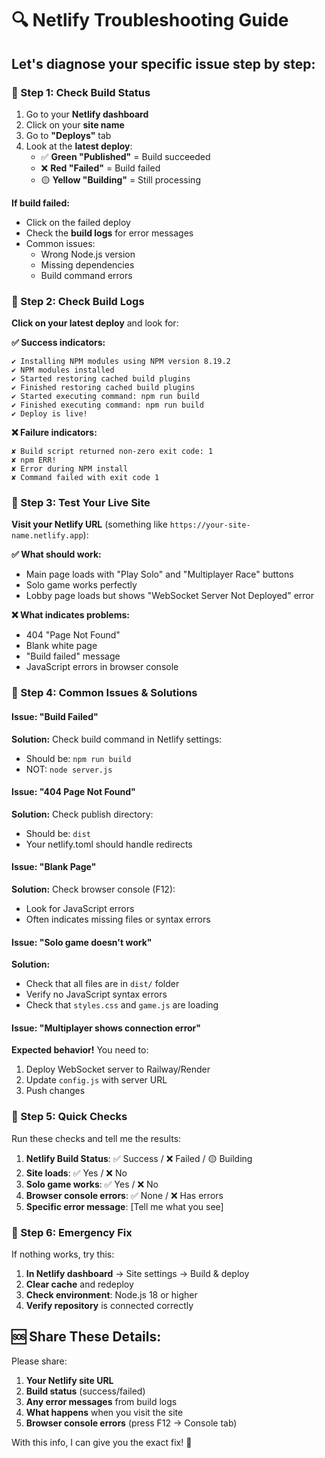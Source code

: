 # 🔍 Netlify Troubleshooting Guide

## Let's diagnose your specific issue step by step:

### 🎯 Step 1: Check Build Status
1. Go to your **Netlify dashboard**
2. Click on your **site name**
3. Go to **"Deploys"** tab
4. Look at the **latest deploy**:
   - ✅ **Green "Published"** = Build succeeded
   - ❌ **Red "Failed"** = Build failed
   - 🟡 **Yellow "Building"** = Still processing

**If build failed:**
- Click on the failed deploy
- Check the **build logs** for error messages
- Common issues:
  - Wrong Node.js version
  - Missing dependencies
  - Build command errors

### 🎯 Step 2: Check Build Logs
**Click on your latest deploy** and look for:

**✅ Success indicators:**
```
✔ Installing NPM modules using NPM version 8.19.2
✔ NPM modules installed
✔ Started restoring cached build plugins
✔ Finished restoring cached build plugins
✔ Started executing command: npm run build
✔ Finished executing command: npm run build
✔ Deploy is live!
```

**❌ Failure indicators:**
```
✘ Build script returned non-zero exit code: 1
✘ npm ERR! 
✘ Error during NPM install
✘ Command failed with exit code 1
```

### 🎯 Step 3: Test Your Live Site
**Visit your Netlify URL** (something like `https://your-site-name.netlify.app`):

**✅ What should work:**
- Main page loads with "Play Solo" and "Multiplayer Race" buttons
- Solo game works perfectly
- Lobby page loads but shows "WebSocket Server Not Deployed" error

**❌ What indicates problems:**
- 404 "Page Not Found" 
- Blank white page
- "Build failed" message
- JavaScript errors in browser console

### 🎯 Step 4: Common Issues & Solutions

#### Issue: "Build Failed"
**Solution:** Check build command in Netlify settings:
- Should be: `npm run build`
- NOT: `node server.js`

#### Issue: "404 Page Not Found"
**Solution:** Check publish directory:
- Should be: `dist`
- Your netlify.toml should handle redirects

#### Issue: "Blank Page"
**Solution:** Check browser console (F12):
- Look for JavaScript errors
- Often indicates missing files or syntax errors

#### Issue: "Solo game doesn't work"
**Solution:** 
- Check that all files are in `dist/` folder
- Verify no JavaScript syntax errors
- Check that `styles.css` and `game.js` are loading

#### Issue: "Multiplayer shows connection error"
**Expected behavior!** You need to:
1. Deploy WebSocket server to Railway/Render
2. Update `config.js` with server URL
3. Push changes

### 🎯 Step 5: Quick Checks

Run these checks and tell me the results:

1. **Netlify Build Status**: ✅ Success / ❌ Failed / 🟡 Building
2. **Site loads**: ✅ Yes / ❌ No
3. **Solo game works**: ✅ Yes / ❌ No  
4. **Browser console errors**: ✅ None / ❌ Has errors
5. **Specific error message**: [Tell me what you see]

### 🎯 Step 6: Emergency Fix

If nothing works, try this:
1. **In Netlify dashboard** → Site settings → Build & deploy
2. **Clear cache** and redeploy
3. **Check environment**: Node.js 18 or higher
4. **Verify repository** is connected correctly

## 🆘 Share These Details:

Please share:
1. **Your Netlify site URL**
2. **Build status** (success/failed)
3. **Any error messages** from build logs
4. **What happens** when you visit the site
5. **Browser console errors** (press F12 → Console tab)

With this info, I can give you the exact fix! 🚀
